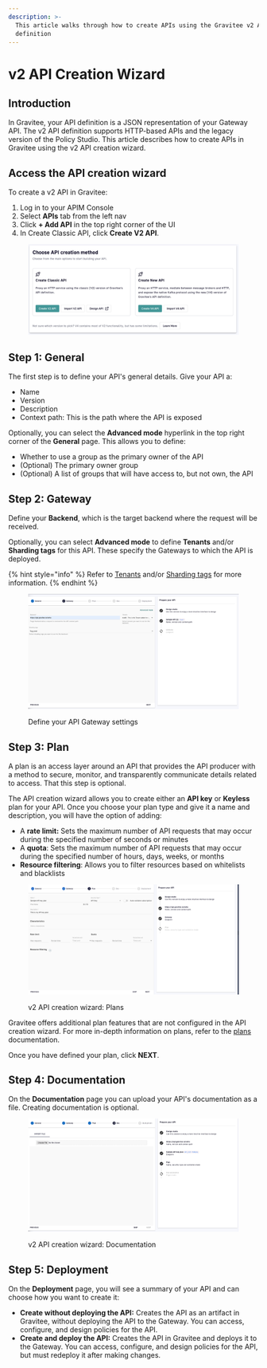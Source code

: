 ```yaml
---
description: >-
  This article walks through how to create APIs using the Gravitee v2 API
  definition
---
```


# v2 API Creation Wizard

## Introduction

In Gravitee, your API definition is a JSON representation of your Gateway API. The v2 API definition supports HTTP-based APIs and the legacy version of the Policy Studio. This article describes how to create APIs in Gravitee using the v2 API creation wizard.

## Access the API creation wizard

To create a v2 API in Gravitee:&#x20;

1. Log in to your APIM Console
2. Select **APIs** tab from the left nav
3. Click **+ Add API** in the top right corner of the UI
4. In Create Classic API, click **Create V2 API**.

<figure><img src="../.gitbook/assets/image (140).png" alt=""><figcaption></figcaption></figure>

## Step 1: General

The first step is to define your API's general details. Give your API a:

* Name
* Version
* Description
* Context path: This is the path where the API is exposed

Optionally, you can select the **Advanced mode** hyperlink in the top right corner of the **General** page. This allows you to define:

* Whether to use a group as the primary owner of the API
* (Optional) The primary owner group
* (Optional) A list of groups that will have access to, but not own, the API

## Step 2: Gateway

Define your **Backend**, which is the target backend where the request will be received.

Optionally, you can select **Advanced mode** to define **Tenants** and/or **Sharding tags** for this API. These specify the Gateways to which the API is deployed.&#x20;

{% hint style="info" %}
Refer to [Tenants](../gravitee-gateway/tenants.md) and/or [Sharding tags](../gravitee-gateway/sharding-tags.md) for more information.
{% endhint %}

<figure><img src="../.gitbook/assets/Screen Shot 2023-06-07 at 1.35.16 PM.png" alt=""><figcaption><p>Define your API Gateway settings</p></figcaption></figure>

## Step 3: Plan

A plan is an access layer around an API that provides the API producer with a method to secure, monitor, and transparently communicate details related to access. That this step is optional.

The API creation wizard allows you to create either an **API key** or **Keyless** plan for your API. Once you choose your plan type and give it a name and description, you will have the option of adding:

* A **rate limit:** Sets the maximum number of API requests that may occur during the specified number of seconds or minutes
* A **quota**: Sets the maximum number of API requests that may occur during the specified number of hours, days, weeks, or months
* **Resource filtering**: Allows you to filter resources based on whitelists and blacklists

<figure><img src="../.gitbook/assets/Screen Shot 2023-06-07 at 1.43.11 PM.png" alt=""><figcaption><p>v2 API creation wizard: Plans</p></figcaption></figure>

Gravitee offers additional plan features that are not configured in the API creation wizard. For more in-depth information on plans, refer to the [plans ](../expose-apis/plans/)documentation.

Once you have defined your plan, click **NEXT**.

## Step 4: Documentation

On the **Documentation** page you can upload your API's documentation as a file. Creating documentation is optional.

<figure><img src="../.gitbook/assets/Screen Shot 2023-06-07 at 1.43.58 PM.png" alt=""><figcaption><p>v2 API creation wizard: Documentation</p></figcaption></figure>

## Step 5: Deployment

On the **Deployment** page, you will see a summary of your API and can choose how you want to create it:

* **Create without deploying the API:** Creates the API as an artifact in Gravitee, without deploying the API to the Gateway. You can access, configure, and design policies for the API.
* **Create and deploy the API:** Creates the API in Gravitee and deploys it to the Gateway. You can access, configure, and design policies for the API, but must redeploy it after making changes.
